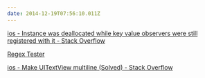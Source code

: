 ```yaml
---
date: 2014-12-19T07:56:10.011Z
---
```

[ios - Instance was deallocated while key value observers were still registered with it - Stack Overflow](http://stackoverflow.com/questions/25056942/instance-was-deallocated-while-key-value-observers-were-still-registered-with-it)

[Regex Tester](http://regexpal.com/)

[ios - Make UITextView multiline (Solved) - Stack Overflow](http://stackoverflow.com/questions/22836613/make-uitextview-multiline-solved)

